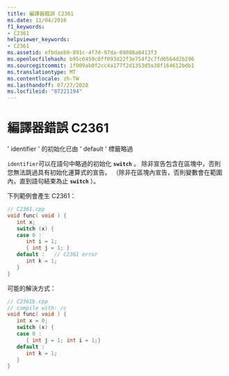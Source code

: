 ```yaml
---
title: 編譯器錯誤 C2361
ms.date: 11/04/2016
f1_keywords:
- C2361
helpviewer_keywords:
- C2361
ms.assetid: efbdaeb9-891c-4f7d-97da-89088a8413f3
ms.openlocfilehash: b95c6459c0ff093d22f3e754f2c7fd6564d2b296
ms.sourcegitcommit: 1f009ab0f2cc4a177f2d1353d5a38f164612bdb1
ms.translationtype: MT
ms.contentlocale: zh-TW
ms.lasthandoff: 07/27/2020
ms.locfileid: "87221194"
---
```

# <a name="compiler-error-c2361"></a>編譯器錯誤 C2361

' identifier ' 的初始化已由 ' default ' 標籤略過

`identifier`可以在語句中略過的初始化 **`switch`** 。 除非宣告包含在區塊中，否則您無法跳過具有初始化運算式的宣告。 （除非在區塊內宣告，否則變數會在範圍內，直到語句結束為止 **`switch`** ）。

下列範例會產生 C2361：

```cpp
// C2361.cpp
void func( void ) {
   int x;
   switch (x) {
   case 0 :
      int i = 1;
      { int j = 1; }
   default :   // C2361 error
      int k = 1;
   }
}
```

可能的解決方式：

```cpp
// C2361b.cpp
// compile with: /c
void func( void ) {
   int x = 0;
   switch (x) {
   case 0 :
      { int j = 1; int i = 1;}
   default :
      int k = 1;
   }
}
```
